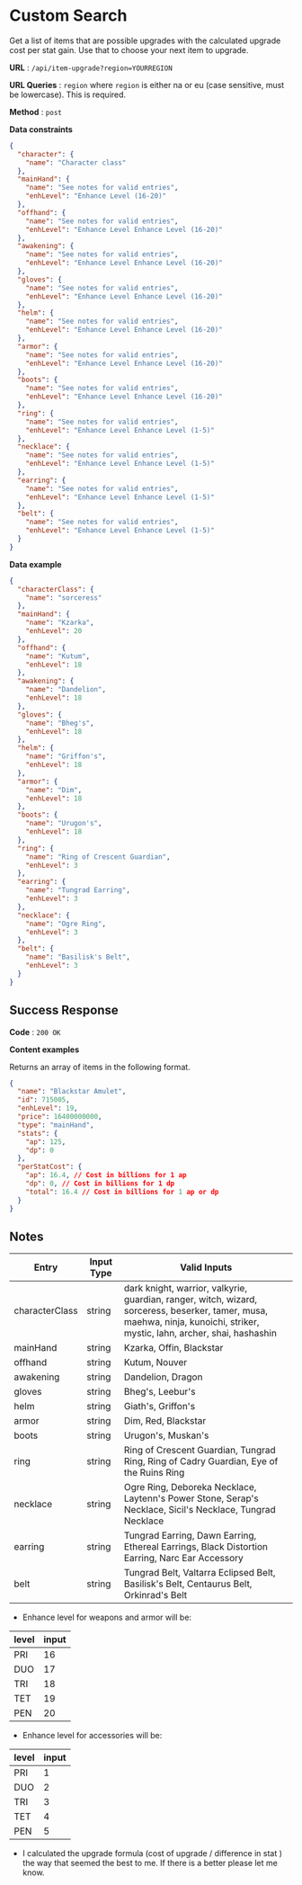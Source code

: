 # Custom Search

Get a list of items that are possible upgrades with the calculated upgrade cost per stat gain. Use that to choose your next item to upgrade.

**URL** : `/api/item-upgrade?region=YOURREGION`

**URL Queries** : `region` where `region` is either na or eu (case sensitive, must be lowercase). This is required.

**Method** : `post`

**Data constraints**

```json
{
  "character": {
    "name": "Character class"
  },
  "mainHand": {
    "name": "See notes for valid entries",
    "enhLevel": "Enhance Level (16-20)"
  },
  "offhand": {
    "name": "See notes for valid entries",
    "enhLevel": "Enhance Level Enhance Level (16-20)"
  },
  "awakening": {
    "name": "See notes for valid entries",
    "enhLevel": "Enhance Level Enhance Level (16-20)"
  },
  "gloves": {
    "name": "See notes for valid entries",
    "enhLevel": "Enhance Level Enhance Level (16-20)"
  },
  "helm": {
    "name": "See notes for valid entries",
    "enhLevel": "Enhance Level Enhance Level (16-20)"
  },
  "armor": {
    "name": "See notes for valid entries",
    "enhLevel": "Enhance Level Enhance Level (16-20)"
  },
  "boots": {
    "name": "See notes for valid entries",
    "enhLevel": "Enhance Level Enhance Level (16-20)"
  },
  "ring": {
    "name": "See notes for valid entries",
    "enhLevel": "Enhance Level Enhance Level (1-5)"
  },
  "necklace": {
    "name": "See notes for valid entries",
    "enhLevel": "Enhance Level Enhance Level (1-5)"
  },
  "earring": {
    "name": "See notes for valid entries",
    "enhLevel": "Enhance Level Enhance Level (1-5)"
  },
  "belt": {
    "name": "See notes for valid entries",
    "enhLevel": "Enhance Level Enhance Level (1-5)"
  }
}
```

**Data example**

```json
{
  "characterClass": {
    "name": "sorceress"
  },
  "mainHand": {
    "name": "Kzarka",
    "enhLevel": 20
  },
  "offhand": {
    "name": "Kutum",
    "enhLevel": 18
  },
  "awakening": {
    "name": "Dandelion",
    "enhLevel": 18
  },
  "gloves": {
    "name": "Bheg's",
    "enhLevel": 18
  },
  "helm": {
    "name": "Griffon's",
    "enhLevel": 18
  },
  "armor": {
    "name": "Dim",
    "enhLevel": 18
  },
  "boots": {
    "name": "Urugon's",
    "enhLevel": 18
  },
  "ring": {
    "name": "Ring of Crescent Guardian",
    "enhLevel": 3
  },
  "earring": {
    "name": "Tungrad Earring",
    "enhLevel": 3
  },
  "necklace": {
    "name": "Ogre Ring",
    "enhLevel": 3
  },
  "belt": {
    "name": "Basilisk's Belt",
    "enhLevel": 3
  }
}
```

## Success Response

**Code** : `200 OK`

**Content examples**

Returns an array of items in the following format.

```json
{
  "name": "Blackstar Amulet",
  "id": 715005,
  "enhLevel": 19,
  "price": 16400000000,
  "type": "mainHand",
  "stats": {
    "ap": 125,
    "dp": 0
  },
  "perStatCost": {
    "ap": 16.4, // Cost in billions for 1 ap
    "dp": 0, // Cost in billions for 1 dp
    "total": 16.4 // Cost in billions for 1 ap or dp
  }
}
```

## Notes

| Entry          | Input Type | Valid Inputs                                                                                                                                                               |
| -------------- | ---------- | -------------------------------------------------------------------------------------------------------------------------------------------------------------------------- |
| characterClass | string     | dark knight, warrior, valkyrie, guardian, ranger, witch, wizard, sorceress, beserker, tamer, musa, maehwa, ninja, kunoichi, striker, mystic, lahn, archer, shai, hashashin |
| mainHand       | string     | Kzarka, Offin, Blackstar                                                                                                                                                   |
| offhand        | string     | Kutum, Nouver                                                                                                                                                              |
| awakening      | string     | Dandelion, Dragon                                                                                                                                                          |
| gloves         | string     | Bheg's, Leebur's                                                                                                                                                           |
| helm           | string     | Giath's, Griffon's                                                                                                                                                         |
| armor          | string     | Dim, Red, Blackstar                                                                                                                                                        |
| boots          | string     | Urugon's, Muskan's                                                                                                                                                         |
| ring           | string     | Ring of Crescent Guardian, Tungrad Ring, Ring of Cadry Guardian, Eye of the Ruins Ring                                                                                     |
| necklace       | string     | Ogre Ring, Deboreka Necklace, Laytenn's Power Stone, Serap's Necklace, Sicil's Necklace, Tungrad Necklace                                                                  |
| earring        | string     | Tungrad Earring, Dawn Earring, Ethereal Earrings, Black Distortion Earring, Narc Ear Accessory                                                                             |
| belt           | string     | Tungrad Belt, Valtarra Eclipsed Belt, Basilisk's Belt, Centaurus Belt, Orkinrad's Belt                                                                                     |

- Enhance level for weapons and armor will be:

| level | input |
| ----- | ----- |
| PRI   | 16    |
| DUO   | 17    |
| TRI   | 18    |
| TET   | 19    |
| PEN   | 20    |

- Enhance level for accessories will be:

| level | input |
| ----- | ----- |
| PRI   | 1     |
| DUO   | 2     |
| TRI   | 3     |
| TET   | 4     |
| PEN   | 5     |

- I calculated the upgrade formula (cost of upgrade / difference in stat ) the way that seemed the best to me. If there is a better please let me know.
